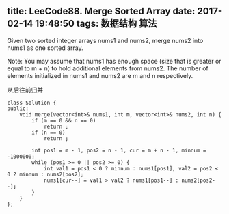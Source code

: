 title: LeeCode88. Merge Sorted Array
date: 2017-02-14 19:48:50
tags: 数据结构 算法
---

Given two sorted integer arrays nums1 and nums2, merge nums2 into nums1 as one sorted array.

Note:
You may assume that nums1 has enough space (size that is greater or equal to m + n) to hold additional elements from nums2. The number of elements initialized in nums1 and nums2 are m and n respectively.


从后往前归并

```
class Solution {
public:
    void merge(vector<int>& nums1, int m, vector<int>& nums2, int n) {
        if (m == 0 && n == 0)
            return ;
        if (n == 0)
            return ;
        
        int pos1 = m - 1, pos2 = n - 1, cur = m + n - 1, minnum = -1000000;
        while (pos1 >= 0 || pos2 >= 0) {
            int val1 = pos1 < 0 ? minnum : nums1[pos1], val2 = pos2 < 0 ? minnum : nums2[pos2];
            nums1[cur--] = val1 > val2 ? nums1[pos1--] : nums2[pos2--];
        }
    }
};
```